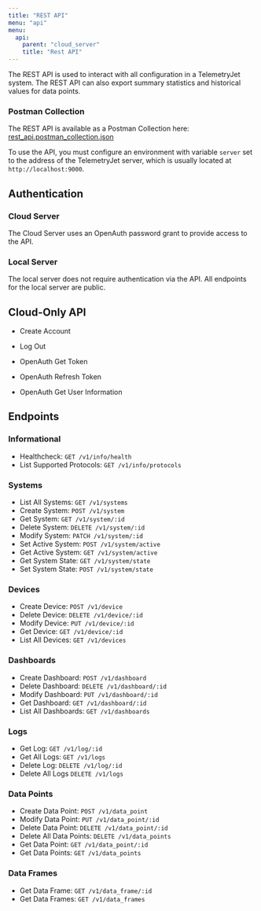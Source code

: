 ```yaml
---
title: "REST API"
menu: "api"
menu:
  api:
    parent: "cloud_server"
    title: "Rest API"
---
```


The REST API is used to interact with all configuration in a TelemetryJet system. The REST API can also export summary statistics and historical values for data points.

### Postman Collection
The REST API is available as a Postman Collection here: [rest_api.postman_collection.json](https://raw.githubusercontent.com/telemetryjet/tjet-server/develop/rest_api.postman_collection.json)


To use the API, you must configure an environment with variable `server` set to the address of the TelemetryJet server, which is usually located at `http://localhost:9000`.

## Authentication

### Cloud Server
The Cloud Server uses an OpenAuth password grant to provide access to the API.


### Local Server
The local server does not require authentication via the API. All endpoints for the local server are public.


## Cloud-Only API

- Create Account
- Log Out

- OpenAuth Get Token
- OpenAuth Refresh Token
- OpenAuth Get User Information

## Endpoints

### Informational

- Healthcheck: `GET /v1/info/health`
- List Supported Protocols: `GET /v1/info/protocols`

### Systems

- List All Systems: `GET /v1/systems`
- Create System: `POST /v1/system`
- Get System: `GET /v1/system/:id`
- Delete System: `DELETE /v1/system/:id`
- Modify System: `PATCH /v1/system/:id`
- Set Active System: `POST /v1/system/active`
- Get Active System: `GET /v1/system/active`
- Get System State: `GET /v1/system/state`
- Set System State: `POST /v1/system/state`

### Devices
- Create Device: `POST /v1/device`
- Delete Device: `DELETE /v1/device/:id`
- Modify Device: `PUT /v1/device/:id`
- Get Device: `GET /v1/device/:id`
- List All Devices: `GET /v1/devices`

### Dashboards
- Create Dashboard: `POST /v1/dashboard`
- Delete Dashboard: `DELETE /v1/dashboard/:id`
- Modify Dashboard: `PUT /v1/dashboard/:id`
- Get Dashboard: `GET /v1/dashboard/:id`
- List All Dashboards: `GET /v1/dashboards`

### Logs

- Get Log: `GET /v1/log/:id`
- Get All Logs: `GET /v1/logs`
- Delete Log: `DELETE /v1/log/:id`
- Delete All Logs `DELETE /v1/logs`

### Data Points
- Create Data Point: `POST /v1/data_point`
- Modify Data Point: `PUT /v1/data_point/:id`
- Delete Data Point: `DELETE /v1/data_point/:id`
- Delete All Data Points: `DELETE /v1/data_points`
- Get Data Point: `GET /v1/data_point/:id`
- Get Data Points: `GET /v1/data_points`

### Data Frames
- Get Data Frame: `GET /v1/data_frame/:id`
- Get Data Frames: `GET /v1/data_frames`